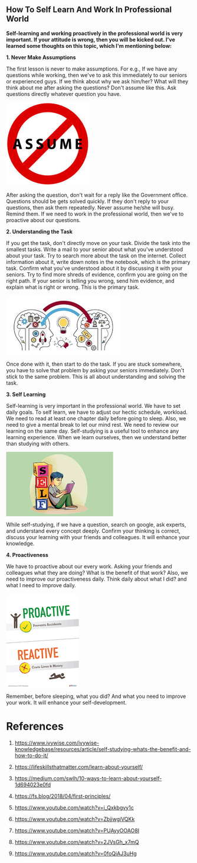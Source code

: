 ## How To Self Learn And Work In Professional World


**Self-learning and working proactively in the professional world is very important. If your attitude is wrong, then you will be kicked out. I've learned some thoughts on this topic, which I'm mentioning below:**

**1. Never Make Assumptions**

The first lesson is never to make assumptions. For e.g., If we have any questions while working, then we've to ask this immediately to our seniors or experienced guys. If we think about why we ask him/her? What will they think about me after asking the questions? Don't assume like this. Ask questions directly whatever question you have.

 <img src="Assume.jpeg" alt="hi" class="center"/>

After asking the question, don't wait for a reply like the Government office. Questions should be gets solved quickly. If they don't reply to your questions, then ask them repeatedly. Never assume he/she will busy. Remind them. If we need to work in the professional world, then we've to proactive about our questions.


**2. Understanding the Task**

If you get the task, don't directly move on your task. Divide the task into the smallest tasks. Write a mail to your senior about what you've understood about your task. Try to search more about the task on the internet. Collect information about it, write down notes in the notebook, which is the primary task. Confirm what you've understood about it by discussing it with your seniors. Try to find more shreds of evidence, confirm you are going on the right path. If your senior is telling you wrong, send him evidence, and explain what is right or wrong. This is the primary task.

<img src="Understand.jpeg" alt="hi" class="inline" align="center"/>

Once done with it, then start to do the task. If you are stuck somewhere, you have to solve that problem by asking your seniors immediately. Don't stick to the same problem. This is all about understanding and solving the task.

**3. Self Learning**

Self-learning is very important in the professional world. We have to set daily goals. To self learn, we have to adjust our hectic schedule, workload. We need to read at least one chapter daily before going to sleep. Also, we need to give a mental break to let our mind rest. We need to review our learning on the same day. Self-studying is a useful tool to enhance any learning experience. When we learn ourselves, then we understand better than studying with others. 

 <img src="Self.jpeg" alt="hi" class="inline" align="center"/>
 
While self-studying, if we have a question, search on google, ask experts, and understand every concept deeply. Confirm your thinking is correct, discuss your learning with your friends and colleagues. It will enhance your knowledge.

**4. Proactiveness**

We have to proactive about our every work. Asking your friends and colleagues what they are doing? What is the benefit of that work? Also, we need to improve our proactiveness daily. Think daily about what I did? and what I need to improve daily. 

<img src="Proactive.png" alt="hi" class="inline" align="center"/>

Remember, before sleeping, what you did? And what you need to improve your work. It will enhance your self-development.

# References

1. https://www.ivywise.com/ivywise-knowledgebase/resources/article/self-studying-whats-the-benefit-and-how-to-do-it/

2. https://lifeskillsthatmatter.com/learn-about-yourself/

3. https://medium.com/swlh/10-ways-to-learn-about-yourself-1d694023e0fd

4. https://fs.blog/2018/04/first-principles/

5.  https://www.youtube.com/watch?v=j_Qxkbgvy1c

6. https://www.youtube.com/watch?v=ZbjjwgiVQKk

7. https://www.youtube.com/watch?v=PUAyyOOAO8I

8. https://www.youtube.com/watch?v=2JVsGh_x7mQ

9. https://www.youtube.com/watch?v=0foQiAJ3uHg




